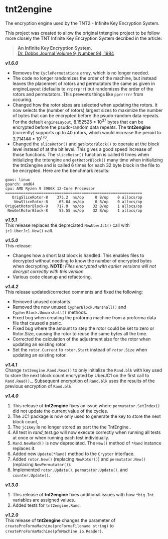 # tnt2engine

The encryption engine used by the TNT2 - Infinite Key Encryption System.

This project was created to allow the original tntengine project to be follow more closely the TNT Infinite Key Encryption System decribed in the article:

>__An Infinite Key Encryption System.__    
[Dr. Dobbs Journal Volume 9, Number 94, 1984](https://archive.org/details/1984-08-dr-dobbs-journal/page/44/mode/2up)

___v1.6.0___   
- Removes the `CyclePermutations` array, which is no longer needed.
- The code no longer randomizes the order of the machine, but instead leaves the placement of rotors and permutators the same as given in engineLayout (defaults to `rrprrprr`) but randomizes the order of the rotors and permutators.  This prevents things like `pprrrrrr` from occuring.
- Changed how the rotor sizes are selected when updating the rotors.  It now selects the (number of rotors) largest sizes to maximize the number of bytes that can be encrypted before the psudo-random data repeats.  For the default `engineLayout`, 8.152525 * 10<sup>37</sup> bytes that can be encrypted before the psudo-random data repeats.  The **tnt2engine** (currently) supports up to 40 rotors, which would increase the peroid to 3.714144 * 10<sup>170</sup>.
- Changed the `sliceRotor()` and `getRotorBlock()` to operate at the block level instead of at the bit level.  This gives a good speed increase of those functions.  The `sliceRotor()` function is called 6 times when initializing the tntengine and `getRotorBlock()` many time when initializing the tnt2engine and is called 6 times for each 32 byte block in the file to be encrypted.   Here are the benchmark results:
```
goos: linux
goarch: amd64
cpu: AMD Ryzen 9 3900X 12-Core Processor
=============================================================
   OrigSliceRotor-8    375.2  ns/op     0 B/op    0 allocs/op
    NewSliceRotor-8     65.04 ns/op     0 B/op    0 allocs/op
OrigGetRotorBlock-8    717.9  ns/op    32 B/op    1 allocs/op
 NewGetRotorBlock-8     55.55 ns/op    32 B/op    1 allocs/op
```
___v1.5.1___   
This release replaces the depreciated `NewUberJc1()` call with `jc1.UberJc1.New()` call.

___v1.5.0___   
This release:
- Changes how a short last block is handled.  This enables files to decrypted without needing to know the number of encrypted bytes when decrypting.  **NOTE:** *Files encrypted with earlier versions will not decrypt correctly with this version.*
- Various code cleanup and refactoring.

___v1.4.2___  
This release updated/corrected comments and fixed the following:
- Removed unused constants.
- Removed the now unused `CypherBlock.Marshall()` and `CypherBlock.Unmarshall()` methods.
- Fixed bug when creating the proforma machine from a proforma data file that caused a panic.
- Fixed bug where the amount to step the rotor could be set to zero or Rotor.Size, causing the rotor to reuse the same bytes all the time.
- Corrected the calculation of the adjustment size for the rotor when updating an existing rotor.
- Set the `rotor.Current` to `rotor.Start` instead of `rotor.Size` when updating an existing rotor.

___v1.4.1___  
Change `tnt2engine.Rand.Read()`  to only initialize the `Rand.blk` with key used to store the next block count encrypted by UberJC1 on the first call to `Rand.Read()`._  Subsequent encryption of `Rand.blk` uses the results of the previous encryption of `Rand.blk`.

___v1.4.0___  
1. This release of **tnt2engine** fixes an issue where `permutator.SetIndex()` did not update the current value of the cycles.
2. The JC1 package is now only used to generate the key to store the next block count,
3. The `jc1Key` is no longer stored as part the the TntEngine..
4. All test in _rand_test.go_ will now execute correctly when running all tests at once or when running each test individually.
5. `Rand.NewRand()` is now depreciated.  The `New()` method of `*Rand` instance replaces it.
6. Added new `Update(*Rand)` method to the `Cryptor` interface.
7. Added `rotor.New()` (replacing `NewRotor()`) and `permutator.New()` (replacing `NewPermutator()`).
8. Implemented `rotor.Update()`, `permutator.Update()`, and `counter.Update()`.

___v1.3.0___  
1. This release of **tnt2engine** fixes additional issues with how `*big.Int` variables are assigned values.
2. Added tests for `tnt2engine.Rand`.

___v1.2.0___  
This release of **tnt2engine** changes the parameter of `createProFormaMachine(proFormaFilename string)` to `createProFormaMachine(pfmMachine io.Reader)`.
